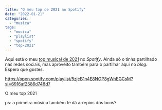 ```yaml
---
title: "O meu top de 2021 no Spotify"
date: "2022-01-21"
categories: 
  - "musica"
tags: 
  - "musica"
  - "playlist"
  - "spotify"
  - "top-2021"
---
```


Aqui está o meu [top musical de 2021](https://open.spotify.com/playlist/5zjcB1n4E8NOP8gWnEGCsM?si=9b82fd5edd5044f6) no _Spotify_. Ainda só o tinha partilhado nas redes sociais, mas aproveito também para o partilhar aqui no _blog_. Espero que gostes.

https://open.spotify.com/playlist/5zjcB1n4E8NOP8gWnEGCsM?si=6916af2586d748d7

O meu top 2021

ps: a primeira música também te dá arrepios dos bons?
